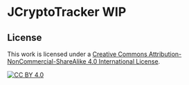 # JCryptoTracker WIP

## License
This work is licensed under a
[Creative Commons Attribution-NonCommercial-ShareAlike 4.0 International License][cc-by].

[![CC BY 4.0][cc-by-shield]][cc-by]

[cc-by]: https://creativecommons.org/licenses/by-nc-sa/4.0/
[cc-by-shield]: https://licensebuttons.net/l/by-nc-sa/4.0/80x15.png